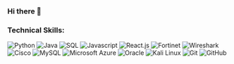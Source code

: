 ### Hi there 👋

<!--
**GMuhaideb/GMuhaideb** is a ✨ _special_ ✨ repository because its `README.md` (this file) appears on your GitHub profile.
-->


### Technical Skills:

![Python](https://img.shields.io/badge/-Python-3776AB?style=flat&logo=python&logoColor=white)
![Java](https://img.shields.io/badge/-Java-007396?style=flat&logo=java&logoColor=white)
![SQL](https://img.shields.io/badge/-SQL-4479A1?style=flat&logo=sql&logoColor=white)
![Javascript](https://img.shields.io/badge/-Javascript-F7DF1E?style=flat&logo=javascript&logoColor=black)
![React.js](https://img.shields.io/badge/-React.js-61DAFB?style=flat&logo=react&logoColor=white)
![Fortinet](https://img.shields.io/badge/-Fortinet-007396?style=flat)
![Wireshark](https://img.shields.io/badge/-Wireshark-1679A7?style=flat)
![Cisco](https://img.shields.io/badge/-Cisco-1BA0D7?style=flat&logo=cisco&logoColor=white)
![MySQL](https://img.shields.io/badge/-MySQL-4479A1?style=flat&logo=mysql&logoColor=white)
![Microsoft Azure](https://img.shields.io/badge/-Microsoft%20Azure-0089D6?style=flat&logo=microsoft-azure&logoColor=white)
![Oracle](https://img.shields.io/badge/-Oracle-F80000?style=flat&logo=oracle&logoColor=white)
![Kali Linux](https://img.shields.io/badge/-Kali%20Linux-557C94?style=flat&logo=kali-linux&logoColor=white)
![Git](https://img.shields.io/badge/-Git-F05032?style=flat&logo=git&logoColor=white)
![GitHub](https://img.shields.io/badge/-GitHub-181717?style=flat&logo=github&logoColor=white)
